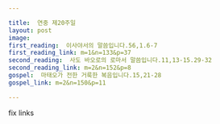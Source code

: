 ```yaml
---

title:  연중 제20주일
layout: post 
image:  
first_reading:  이사야서의 말씀입니다.56,1.6-7
first_reading_link: m=1&n=133&p=37
second_reading:  사도 바오로의 로마서 말씀입니다.11,13-15.29-32
second_reading_link: m=2&n=152&p=8
gospel:  마태오가 전한 거룩한 복음입니다.15,21-28
gospel_link: m=2&n=150&p=11

---
```


fix links

